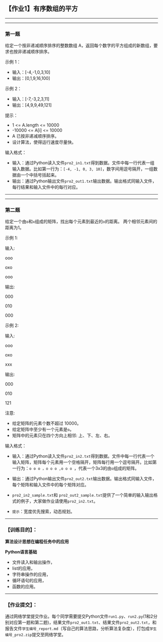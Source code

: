 ## 【作业1】有序数组的平方

-------------------------------------
-------------------------------------

### 第一题
给定一个按非递减顺序排序的整数数组 A，返回每个数字的平方组成的新数组，要求也按非递减顺序排序。

示例 1：

- 输入：[-4,-1,0,3,10]
- 输出：[0,1,9,16,100]

示例 2：

- 输入：[-7,-3,2,3,11]
- 输出：[4,9,9,49,121]

提示：

- 1 <= A.length <= 10000
- -10000 <= A[i] <= 10000
- A 已按非递减顺序排序。
- 设计算法，使得运行速度尽量快。

输入格式：

- 输入：通过Python读入文件`pro2_in1.txt`得到数据。文件中每一行代表一组输入数据。比如第一行为：`[-4, -1, 0, 3, 10]`，数字间用逗号隔开，一组数据由一个中括号括起来。
- 输出：通过Python输出文件`pro2_out1.txt`输出数据。输出格式同输入文件，每行结果和输入文件中的每行对应。

-------------------------------------
-------------------------------------
### 第二题
给定一个由`o`和`x`组成的矩阵，找出每个元素到最近的`o`的距离。
两个相邻元素间的距离为1。

示例 1:

输入:

ooo

oxo

ooo

输出:

000

010

000

示例 2:

输入:

ooo

oxo

xxx

输出:

000 

010

121

注意:

- 给定矩阵的元素个数不超过 10000。
- 给定矩阵中至少有一个元素是`o`。
- 矩阵中的元素只在四个方向上相邻: 上、下、左、右。

输入格式：

- 输入：通过Python读入文件`pro2_in2.txt`得到数据。文件中每一行代表一个输入矩阵，矩阵每个元素用一个空格隔开，矩阵每行用一个逗号隔开。比如第一行为：`o o o ，o o o ,o o o `，代表一个3x3的由`o`组成的矩阵。
- 输出：通过Python输出文件`pro2_out2.txt`输出数据。输出格式同输入文件，每个矩阵和输入文件中的每个矩阵对应。
- `pro2_in2_sample.txt`和	`pro2_out2_sample.txt`提供了一个简单的输入输出格式的例子，大家做作业请使用`pro2_in2.txt`。

- `提示`：宽度优先搜索，动态规划。

---------------------------------

### 【训练目的】：
 **算法设计思想在编程任务中的应用**
 
 **Python语言基础**
 
- 文件读入和输出操作，
- list的应用，
- 字符串操作的应用，
- 循环语句的应用，
- 函数的应用。

------------------------------------------
### 【作业提交】：
通过网络学堂提交作业。每个同学需要提交Python文件`run1.py`、`run2.py`(1和2分别对应第一题和第二题)，结果文件`pro2_out1.txt`、结果文件`pro2_out2.txt`，和报告文件`学生编号_report.md`（写自己的算法思路，分析算法复杂度），打包成`学生编号_pro2.zip`提交至网络学堂。

